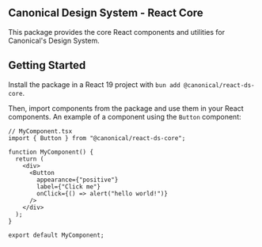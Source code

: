 ## Canonical Design System - React Core

This package provides the core React components and utilities for Canonical's Design System.

## Getting Started

Install the package in a React 19 project with `bun add @canonical/react-ds-core`.

Then, import components from the package and use them in your React components. 
An example of a component using the `Button` component:
```tsx
// MyComponent.tsx
import { Button } from "@canonical/react-ds-core";

function MyComponent() {
  return (
    <div>
      <Button
        appearance={"positive"}
        label={"Click me"}
        onClick={() => alert("hello world!")}
      />
    </div>
  );
}

export default MyComponent;
```
